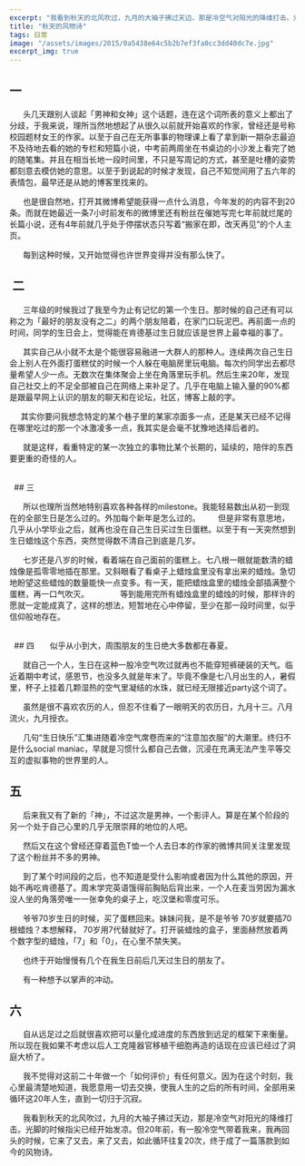 ```yaml
---
excerpt: "我看到秋天的北风吹过，九月的大袖子拂过天边，那是冷空气对阳光的降维打击。光脚的时候指尖已经开始发凉。但20年前，有一股冷空气带着我来，我再回头的时候，它来了又去，来了又去，如此循环往复20次，终于成了一篇落款到如今的风物诗。"
title: "秋天的风物诗"
tags: 日常
image: "/assets/images/2015/0a5438e64c5b2b7ef3fa0cc3dd40dc7e.jpg"
excerpt_img: true
---
```

## 一

      头几天跟别人谈起「男神和女神」这个话题，连在这个词所表的意义上都出了分歧，于我来说，理所当然地想起了从很久以前就开始喜欢的作家，曾经还是号称校园题材女王的作家。以至于自己在无所事事的物理课上看了拿到新一期杂志最迫不及待地去看的她的专栏和短篇小说，中考前两周坐在书桌边的小沙发上看完了她的随笔集。并且在相当长地一段时间里，不只是写周记的方式，甚至是吐槽的姿势都刻意去模仿她的意思。以至于到说起的时候才发现，自己不知觉间用了五六年的表情包，最早还是从她的博客里找来的。

      也是很自然地，打开其微博希望能获得一点什么消息，今年发的的内容不到20条。而就在她最近一条7小时前发布的微博里还有粉丝在催她写完七年前就烂尾的长篇小说，还有4年前就几乎处于停摆状态只写着“搬家在即，改天再见”的个人主页。

      每到这种时候，又开始觉得也许世界变得并没有那么快了。
 
<br>

##  二

      三年级的时候我过了我至今为止有记忆的第一个生日。那时候的自己还有可以称之为「最好的朋友没有之二」的两个朋友陪着，在家门口玩泥巴。再前面一点的时间，同学的生日会上，觉得能在肯德基过生日就应该是世界上最幸福的事了。

      其实自己从小就不太是个能很容易融进一大群人的那种人。连续两次自己生日会上别人在外面打蛋糕仗的时候一个人躲在电脑房里玩电脑。每次约同学出去都尽量希望人少一点。无数次在集体聚会上坐在角落里玩手机。然后生来20年，发现自己社交上的不足全部被自己在网络上来补足了。几乎在电脑上输入量的90%都是跟最早网上认识的朋友的聊天和在论坛，社区，博客上敲的字。

     其实你要问我想念特定的某个巷子里的某家凉面多一点，还是某天已经不记得在哪里吃过的那一个冰激凌多一点，我其实是会毫不犹豫地选择后者的。

      就是这样，看重特定的某一次独立的事物比某个长期的，延续的，陪伴的东西要更重的奇怪的人。

<br>
 
## 三

      所以也理所当然地特别喜欢各种各样的milestone。我能轻易数出从初一到现在的全部生日是怎么过的。外加每个新年是怎么过的。
    
  但是非常有意思地，几乎从小学毕业之后，就再也没在自己生日买过生日蛋糕。以至于有一天突然想到生日蜡烛这个东西，突然觉得数不清自己到底是几岁。

      七岁还是八岁的时候，看着端在自己面前的蛋糕上。七八根一眼就能数清的蜡烛像是孤零零地插在那里。又斜眼看了看桌子上蜡烛盒里没有拿出来的蜡烛。急切地盼望这些蜡烛的数量能快一点变多。有一天，能把蜡烛盒里的蜡烛全部插满整个蛋糕，再一口气吹灭。
      
      等到能用完所有蜡烛盒里的蜡烛的时候，那样许的愿就一定能成真了，这样的想法，短暂地在心中停留，至少在那一段时间里，似乎信仰般地存在。

<br>
 
## 四
      似乎从小到大，周围朋友的生日绝大多数都在春夏。

      就自己一个人，生日在这种一股冷空气吹过就再也不能穿短裤硬装的天气。临近着期中考试，感恩节，也没多久就是年末了。毕竟不像是七八月出生的人，暑假里，杯子上挂着几颗湿热的空气里凝结的水珠，就已经无限接近party这个词了。

      虽然是很不喜欢农历的人，但忍不住看了一眼明天的农历日，九月十三。八月流火，九月授衣。

      几句“生日快乐”汇集进随着冷空气席卷而来的“注意加衣服”的大潮里。终归不是什么social maniac，早就是习惯什么都自己去做，沉浸在充满无法产生平等交互的虚拟事物的世界里的人。
 <br>

## 五
      后来我又有了新的「神」，不过这次是男神，一个影评人。算是在某个阶段的另一个处于自己心里的几乎无限崇拜的地位的人吧。

      然后又在这个曾经还穿着蓝色T恤一个人去日本的作家的微博共同关注里发现了这个粉丝并不多的男神。

      到了某个时间段的之后，也不知道是受什么影响或者因为什么其他的原因，开始不再吃肯德基了。周末学完英语饿得前胸贴后背出来，一个人在麦当劳因为漏水没人坐的角落旁唯一一张幸免的桌子上，吃汉堡和零度可乐。

      爷爷70岁生日的时候，买了蛋糕回来。妹妹问我，是不是爷爷 70岁就要插70根蜡烛？本想解释， 70岁用7代替就好了。打开装蜡烛的盒子，里面赫然放着两个数字型的蜡烛，「7」和「0」，在心里不禁失笑。

      也终于开始慢慢有几个在我生日前后几天过生日的朋友了。

      有一种想予以掌声的冲动。
 
<br>

## 六
      自从远足过之后就很喜欢把可以量化成进度的东西放到远足的框架下来衡量。所以现在我如果不考虑以后人工克隆器官移植干细胞再造的话现在应该已经过了洞庭大桥了。

      我不觉得对这前二十年做一个「如何评价」有任何意义。因为在这个时刻，我心里最清楚地知道，我愿意用一切去交换，使我人生的之后的所有时间，全部用来循环这20年人生，直到一切归于沉寂。

      我看到秋天的北风吹过，九月的大袖子拂过天边，那是冷空气对阳光的降维打击。光脚的时候指尖已经开始发凉。但20年前，有一股冷空气带着我来，我再回头的时候，它来了又去，来了又去，如此循环往复20次，终于成了一篇落款到如今的风物诗。